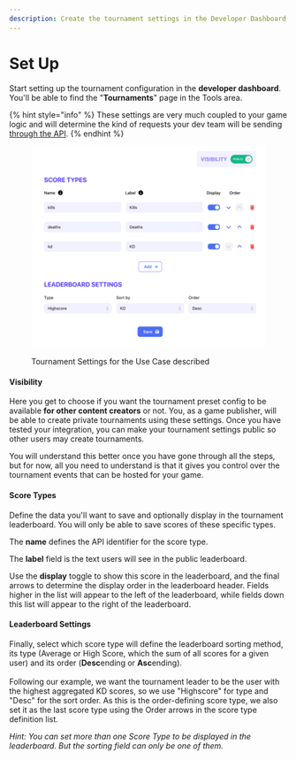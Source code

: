 ```yaml
---
description: Create the tournament settings in the Developer Dashboard
---
```


# Set Up

Start setting up the tournament configuration in the **developer dashboard**. You'll be able to find the "**Tournaments**" page in the Tools area.&#x20;

{% hint style="info" %}
These settings are very much coupled to your game logic and will determine the kind of requests your dev team will be sending[ through the API](../../api-docs/api-docs-1/tournaments-api/).
{% endhint %}

<figure><img src="../../.gitbook/assets/Screenshot 2023-01-09 at 21.02.42.png" alt=""><figcaption><p>Tournament Settings for the Use Case described</p></figcaption></figure>

#### Visibility

Here you get to choose if you want the tournament preset config to be available **for other content creators** or not. You, as a game publisher, will be able to create private tournaments using these settings. Once you have tested your integration, you can make your tournament settings public so other users may create tournaments.&#x20;

You will understand this better once you have gone through all the steps, but for now, all you need to understand is that it gives you control over the tournament events that can be hosted for your game.

#### Score Types

Define the data you'll want to save and optionally display in the tournament leaderboard. You will only be able to save scores of these specific types.

The **name** defines the API identifier for the score type.&#x20;

The **label** field is the text users will see in the public leaderboard.&#x20;

Use the **display** toggle to show this score in the leaderboard, and the final arrows to determine the display order in the leaderboard header. Fields higher in the list will appear to the left of the leaderboard, while fields down this list will appear to the right of the leaderboard.

#### Leaderboard Settings

Finally, select which score type will define the leaderboard sorting method, its type (Average or High Score, which the sum of all scores for a given user) and its order (**Desc**ending or **Asc**ending).\
\
Following our example, we want the tournament leader to be the user with the highest aggregated KD scores, so we use "Highscore" for type and "Desc" for the sort order. As this is the order-defining score type, we also set it as the last score type using the Order arrows in the score type definition list.



_Hint: You can set more than one Score Type to be displayed in the leaderboard. But the sorting field can only be one of them._
